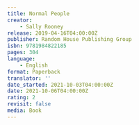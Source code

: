 ```yaml
---
title: Normal People
creator:
    - Sally Rooney
release: 2019-04-16T04:00:00Z
publisher: Random House Publishing Group
isbn: 9781984822185
pages: 304
language:
    - English
format: Paperback
translator: ''
date_started: 2021-10-03T04:00:00Z
date: 2021-10-06T04:00:00Z
rating: 2
revisit: false
media: Book
---
```

